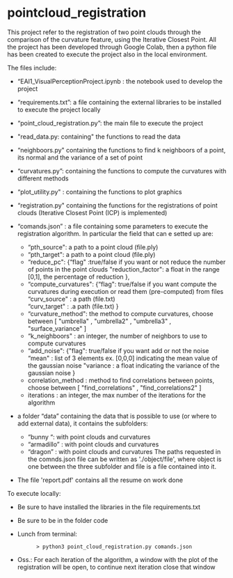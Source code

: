 # pointcloud_registration

This project refer to the registration of two point clouds through the 
comparison of the curvature feature, using the Iterative Closest Point.
All the project has been developed through Google Colab, then a python 
file has been created to execute the project also in the local 
environment.

The files include:
- “EAI1_VisualPerceptionProject.ipynb : the notebook used to develop the 
project
- “requirements.txt”: a file containing the external libraries to be 
installed to execute the project locally
- “point_cloud_registration.py”: the main file to execute the project
- "read_data.py: containing" the functions to read the data
- “neighboors.py" containing the functions to find k neighboors of a point, 
its normal and the variance of a set of point
- “curvatures.py”: containing the functions to compute the curvatures with 
different methods 
- “plot_utility.py" : containing the functions to plot graphics 
- “registration.py"  containing the functions for the registrations of 
point clouds (Iterative Closest Point (ICP) is implemented) 
- “comands.json” : a file containing some parameters to execute the 
registration algorithm. In particular the field that can e setted up are: 

  -  “pth_source": a path to a point cloud (file.ply) 
	-  “pth_target": a path to a point cloud (file.ply) 
	-  “reduce_pc":  {“flag" :true/false if you want or not reduce the number of points in the point clouds 
						      "reduction_factor": a float in the range [0,1], the percentage of reduction }, 
	-  “compute_curvatures":  {“flag": true/false if you want compute the curvatures during execution or read them (pre-computed) from files 
								       “curv_source" :  a path (file.txt)					  		
									   “curv_target" : .a path (file.txt) } 
	-  “curvature_method": the method to compute curvatures, choose between [ "umbrella" , "umbrella2" , "umbrella3" , "surface_variance" ] 
	-  “k_neighboors" : an integer, the number of neighbors to use to compute curvatures 
	-  “add_noise":  {"flag": true/false if you want add or not the noise 
						      “mean" : list of 3 elements ex. [0,0,0] indicating the mean value of the gaussian noise 
						      "variance : a float indicating the variance of the gaussian noise } 
	-  correlation_method : method to find correlations between points, choose between [ "find_correlations" , "find_correlations2" ] 
	-  iterations : an integer, the max number of the iterations for the algorithm  
 
- a folder  “data”  containing the data that is possible to use (or where to add external data), it contains the subfolders: 
	-  “bunny “: with point clouds and curvatures  
	-  “armadillo”  : with point clouds and curvatures  
	-  “dragon” : with point clouds and curvatures 
  The paths requested in the comnds.json file can be written as  './object/file',
  where object is one between the three subfolder and file is a file contained into it.

- The file 'report.pdf' contains all the resume on work done
 
To execute locally: 
- Be sure to have installed the libraries in the file requirements.txt 
- Be sure to be in the folder code 

- Lunch from terminal:

			> python3 point_cloud_registration.py comands.json  
			
- Oss.: For each iteration of the algorithm, a window with the plot of the 
registration will be open, to continue next iteration close that window
